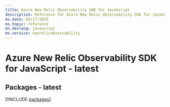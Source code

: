 ```yaml
---
title: Azure New Relic Observability SDK for JavaScript
description: Reference for Azure New Relic Observability SDK for JavaScript
ms.date: 02/17/2025
ms.topic: reference
ms.devlang: javascript
ms.service: newrelicobservability
---
```

# Azure New Relic Observability SDK for JavaScript - latest
## Packages - latest
[!INCLUDE [packages](new-relic-observability-index.md)]